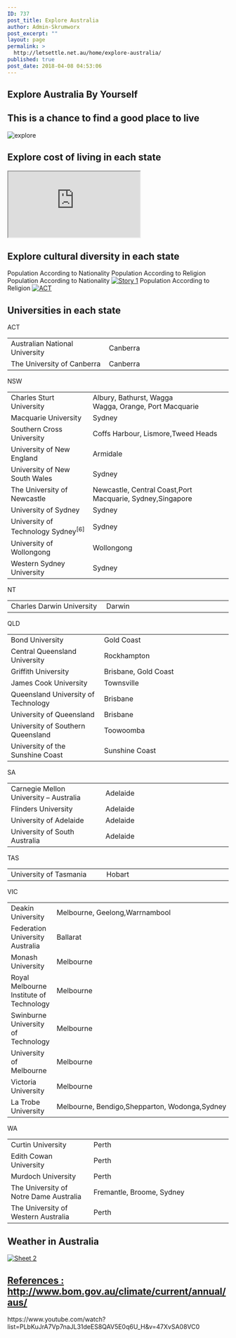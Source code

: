 ```yaml
---
ID: 737
post_title: Explore Australia
author: Admin-Skrumworx
post_excerpt: ""
layout: page
permalink: >
  http://letsettle.net.au/home/explore-australia/
published: true
post_date: 2018-04-08 04:53:06
---
```

<h2>Explore Australia By Yourself</h2>		
		<h2>This is a chance to find a good place to live</h2>		
										<img src="http://letsettle.net.au/wp-content/uploads/elementor/thumbs/explore-1-np396tmu3yizhrhzo02iqkix0p344q601tll31syt6.png" title="explore" alt="explore" />											
			<h2>Explore cost of living in each state</h2>		
<iframe name="living_cost" title="living_cost" src="https://c5esh658.caspio.com/dp/ccf4600020b0bea552534982a3c9">Sorry, but your browser does not support frames.</iframe>		
			<h2>Explore cultural diversity in each state</h2>		
									Population  According to Nationality
									Population According to Religion
									Population  According to Nationality
					<noscript><a href='#'><img alt='Story 1 ' src='https:&#47;&#47;public.tableau.com&#47;static&#47;images&#47;Na&#47;NationalityDashboardNewData&#47;Story1&#47;1_rss.png' style='border: none' /></a></noscript><object class='tableauViz'  style='display:none;'><param name='host_url' value='https%3A%2F%2Fpublic.tableau.com%2F' /> <param name='embed_code_version' value='3' /> <param name='site_root' value='' /><param name='name' value='NationalityDashboardNewData&#47;Story1' /><param name='tabs' value='no' /><param name='toolbar' value='yes' /><param name='static_image' value='https:&#47;&#47;public.tableau.com&#47;static&#47;images&#47;Na&#47;NationalityDashboardNewData&#47;Story1&#47;1.png' /> <param name='animate_transition' value='yes' /><param name='display_static_image' value='yes' /><param name='display_spinner' value='yes' /><param name='display_overlay' value='yes' /><param name='display_count' value='yes' /><param name='filter' value='publish=yes' /></object>                
									Population According to Religion
					<noscript><a href='#'><img alt='ACT  ' src='https:&#47;&#47;public.tableau.com&#47;static&#47;images&#47;Re&#47;ReligionDasbboard&#47;Sheet9&#47;1_rss.png' style='border: none' /></a></noscript><object class='tableauViz'  style='display:none;'><param name='host_url' value='https%3A%2F%2Fpublic.tableau.com%2F' /> <param name='embed_code_version' value='3' /> <param name='site_root' value='' /><param name='name' value='ReligionDasbboard&#47;Sheet9' /><param name='tabs' value='no' /><param name='toolbar' value='yes' /><param name='static_image' value='https:&#47;&#47;public.tableau.com&#47;static&#47;images&#47;Re&#47;ReligionDasbboard&#47;Sheet9&#47;1.png' /> <param name='animate_transition' value='yes' /><param name='display_static_image' value='yes' /><param name='display_spinner' value='yes' /><param name='display_overlay' value='yes' /><param name='display_count' value='yes' /><param name='filter' value='publish=yes' /></object>                
			<h2>Universities in each state</h2>		
												ACT					
					<table width="674"><tbody><tr><td width="275">Australian National University</td><td width="399">Canberra</td></tr><tr><td>The University of Canberra</td><td>Canberra</td></tr></tbody></table>
												NSW					
					<table width="674"><tbody><tr><td width="275">Charles Sturt University</td><td width="399">Albury, Bathurst, Wagga Wagga, Orange, Port Macquarie</td></tr><tr><td>Macquarie University</td><td>Sydney</td></tr><tr><td>Southern Cross University</td><td>Coffs Harbour, Lismore,Tweed Heads</td></tr><tr><td>University of New England</td><td>Armidale</td></tr><tr><td>University of New South Wales</td><td>Sydney</td></tr><tr><td>The University of Newcastle</td><td>Newcastle, Central Coast,Port Macquarie, Sydney,Singapore</td></tr><tr><td>University of Sydney</td><td>Sydney</td></tr><tr><td>University of Technology Sydney<sup>[6]</sup></td><td>Sydney</td></tr><tr><td>University of Wollongong</td><td>Wollongong</td></tr><tr><td>Western Sydney University</td><td>Sydney</td></tr></tbody></table>
												NT					
					<table width="674"><tbody><tr><td width="275">Charles Darwin University</td><td width="399">Darwin</td></tr></tbody></table>
												QLD					
					<table width="674"><tbody><tr><td width="275">Bond University</td><td width="399">Gold Coast</td></tr><tr><td>Central Queensland University</td><td>Rockhampton</td></tr><tr><td>Griffith University</td><td>Brisbane, Gold Coast</td></tr><tr><td>James Cook University</td><td>Townsville</td></tr><tr><td>Queensland University of Technology</td><td>Brisbane</td></tr><tr><td>University of Queensland</td><td>Brisbane</td></tr><tr><td>University of Southern Queensland</td><td>Toowoomba</td></tr><tr><td>University of the Sunshine Coast</td><td>Sunshine Coast</td></tr></tbody></table>
												SA					
					<table width="674"><tbody><tr><td width="275">Carnegie Mellon University &#8211; Australia</td><td width="399">Adelaide</td></tr><tr><td>Flinders University</td><td>Adelaide</td></tr><tr><td>University of Adelaide</td><td>Adelaide</td></tr><tr><td>University of South Australia</td><td>Adelaide</td></tr></tbody></table>
												TAS					
					<table width="674"><tbody><tr><td width="275">University of Tasmania</td><td width="399">Hobart</td></tr></tbody></table>
												VIC					
					<table width="674"><tbody><tr><td width="275">Deakin University</td><td width="399">Melbourne, Geelong,Warrnambool</td></tr><tr><td>Federation University Australia</td><td>Ballarat</td></tr><tr><td>Monash University</td><td>Melbourne</td></tr><tr><td>Royal Melbourne Institute of Technology</td><td>Melbourne</td></tr><tr><td>Swinburne University of Technology</td><td>Melbourne</td></tr><tr><td>University of Melbourne</td><td>Melbourne</td></tr><tr><td>Victoria University</td><td>Melbourne</td></tr><tr><td>La Trobe University</td><td>Melbourne, Bendigo,Shepparton, Wodonga,Sydney</td></tr></tbody></table>
												WA					
					<table width="674"><tbody><tr><td width="275">Curtin University</td><td width="399">Perth</td></tr><tr><td>Edith Cowan University</td><td>Perth</td></tr><tr><td>Murdoch University</td><td>Perth</td></tr><tr><td>The University of Notre Dame Australia</td><td>Fremantle, Broome, Sydney</td></tr><tr><td>The University of Western Australia</td><td>Perth</td></tr></tbody></table>
			<h2>Weather in Australia</h2>		
			<noscript><a href='#'><img alt='Sheet 2 ' src='https:&#47;&#47;public.tableau.com&#47;static&#47;images&#47;M6&#47;M6BD48QJ4&#47;1_rss.png' style='border: none' /></a></noscript><object class='tableauViz'  style='display:none;'><param name='host_url' value='https%3A%2F%2Fpublic.tableau.com%2F' /> <param name='embed_code_version' value='3' /> <param name='path' value='shared&#47;M6BD48QJ4' /> <param name='toolbar' value='yes' /><param name='static_image' value='https:&#47;&#47;public.tableau.com&#47;static&#47;images&#47;M6&#47;M6BD48QJ4&#47;1.png' /> <param name='animate_transition' value='yes' /><param name='display_static_image' value='yes' /><param name='display_spinner' value='yes' /><param name='display_overlay' value='yes' /><param name='display_count' value='yes' /><param name='filter' value='publish=yes' /></object>                		
			<h2><a href="https://www.homeaffairs.gov.au">References : http://www.bom.gov.au/climate/current/annual/aus/</a></h2>		
		https://www.youtube.com/watch?list=PLbKuJrA7Vp7naJL31deES8QAV5E0q6U_H&#038;v=47XvSA08VC0